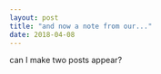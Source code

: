 ```yaml
---
layout: post
title: "and now a note from our..."
date: 2018-04-08
---
```


can I make two posts appear?
